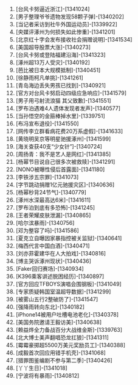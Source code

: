 
1. [台风卡努逼近浙江]-[1341024]
1. [男子整理爷爷遗物发现58颗子弹]-[1340202]
1. [当记者采访到社牛外国运动员]-[1339922]
1. [央媒评涿州为何损失如此惨重]-[1341201]
1. [北京红十字会发布接收社会捐赠说明]-[1341534]
1. [美国超导股票大涨]-[1340273]
1. [台风卡努或登陆福建沿海]-[1341323]
1. [涿州超13万人受灾]-[1340192]
1. [芭比被日本大规模抵制]-[1340451]
1. [徐静雨柯凡单挑]-[1341261]
1. [青岛海边丢失男孩已找到]-[1340921]
1. [官方对台风卡努启动四级应急响应]-[1341579]
1. [男子用弓射流浪猫 其父致歉]-[1341551]
1. [罗布泊遇难4人遗体发现者发声]-[1340577]
1. [当孙悟空的金箍棒掉水里]-[1339751]
1. [布冯宣布退役]-[1341550]
1. [网传李立群看病花费20万系虚假]-[1341633]
1. [黄晓明吴京等明星驰援涿州]-[1341599]
1. [海关查获40支“少女针”]-[1340724]
1. [周扬青：我不是艺人是网红]-[1341385]
1. [杨幂节目说自己很多次被救赎]-[1341291]
1. [NONO被曝性侵后首露面]-[1341180]
1. [李铁涉五宗罪]-[1341073]
1. [字节跳动捐赠1亿元驰援灾区]-[1340636]
1. [杨幂秒背24节气]-[1340779]
1. [涿州水深最高达6米]-[1341611]
1. [罗布泊到底有多恐怖]-[1341245]
1. [王者荣耀皮肤泄漏]-[1340865]
1. [哈尔滨暴雨]-[1340756]
1. [邓为整容了吗]-[1341586]
1. [夏克立自曝因家暴指控被关监狱]-[1340641]
1. [梅西代言中国白酒]-[1340471]
1. [刘亦菲霍建华在人大拍戏]-[1340816]
1. [博主哭诉涿州现状]-[1340436]
1. [Faker回归赛场]-[1340934]
1. [K396乘客讲述脱困经历]-[1340897]
1. [官方回应TFBOYS演唱会围钢板]-[1341049]
1. [专家质疑韩国室温超导数据]-[1341299]
1. [被雾山五行2整破防了]-[1341547]
1. [强降雨转向东北]-[1340182]
1. [iPhone14被用户吐槽电池老化]-[1340378]
1. [美国务院邀请王毅访美]-[1340638]
1. [赖益烨全力备战百分大战维金斯]-[1339763]
1. [北大博士美声翻唱恐龙扛狼]-[1341311]
1. [霉霉豪掷超5500万美元奖励员工]-[1340388]
1. [成毅首次回应用错手机壳]-[1341068]
1. [猎罪图鉴编剧不参与第二季]-[1340426]
1. [丫丫生日]-[1341018]
1. [宁波将有暴雨]-[1340812]